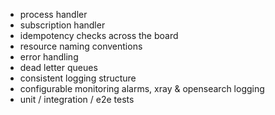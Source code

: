 - process handler
- subscription handler
- idempotency checks across the board
- resource naming conventions
- error handling
- dead letter queues
- consistent logging structure
- configurable monitoring alarms, xray & opensearch logging
- unit / integration / e2e tests

